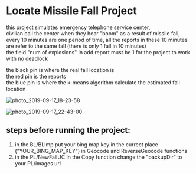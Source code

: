 # Locate Missile Fall Project
this project simulates emergency telephone service center, <br/>
civilian call the center when they hear "boom" as a result of missile fall, <br/>
every 10 minutes are one period of time, all the reports in these 10 minutes are refer to the same fall (there is only 1 fall in 10 minutes) <br/>
the field "num of explosions" in add report must be 1 for the project to work with no deadlock <br/>

the black pin is where the real fall location is <br/>
the red pin is the reports <br/>
the blue pin is where the k-means algorithm calculate the estimated fall location  <br/>

![photo_2019-09-17_18-23-58](https://user-images.githubusercontent.com/35970325/68087628-68cb9a00-fe60-11e9-9710-6c706f35b1ca.jpg)

![photo_2019-09-17_22-43-00](https://user-images.githubusercontent.com/35970325/68087840-e80d9d80-fe61-11e9-962c-a22f88578314.jpg)

## steps before running the project:
1. in the BL/BLImp put your bing map key in the currect place ("YOUR_BING_MAP_KEY") in Geocode and ReverseGeocode functions
2. in the PL/NewFallUC in the Copy function change the "backupDir" to your PL/images url
